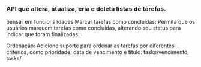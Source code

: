 ### API que altera, atualiza, cria e deleta listas de tarefas.

pensar em funcionalidades
Marcar tarefas como concluídas: Permita que os usuários marquem tarefas como concluídas, alterando seu status para indicar que foram finalizadas.


Ordenação: Adicione suporte para ordenar as tarefas por diferentes critérios, como prioridade, data de vencimento e título: tasks/vencimento, tasks/